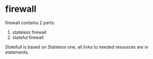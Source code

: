 # firewall

firewall contains 2 parts:

1. stateless firewall
2. stateful firewall

Statefull is based on Stateless one, all links to needed resources are in statements.
